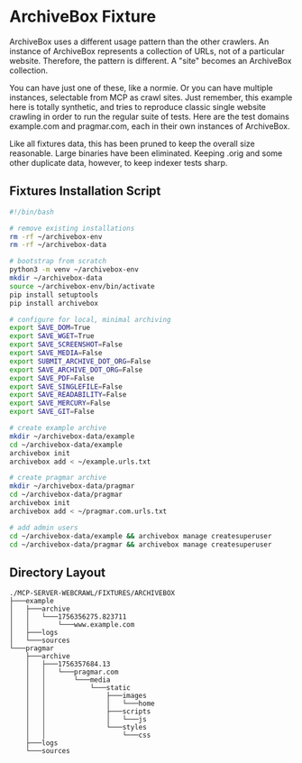 # ArchiveBox Fixture

ArchiveBox uses a different usage pattern than the other crawlers. An instance of ArchiveBox represents a collection of URLs, not of a particular website. Therefore, the pattern is different. A "site" becomes an ArchiveBox collection.

You can have just one of these, like a normie. Or you can have multiple instances, selectable from MCP as crawl sites. Just remember, this example here is totally synthetic, and tries to reproduce classic single website crawling in order to run the regular suite of tests. Here are the test domains example.com and pragmar.com, each in their own instances of ArchiveBox.

Like all fixtures data, this has been pruned to keep the overall size reasonable. Large binaries have been eliminated. Keeping .orig and some other duplicate data, however, to keep indexer tests sharp.

## Fixtures Installation Script

```bash
#!/bin/bash

# remove existing installations
rm -rf ~/archivebox-env
rm -rf ~/archivebox-data

# bootstrap from scratch
python3 -m venv ~/archivebox-env
mkdir ~/archivebox-data
source ~/archivebox-env/bin/activate
pip install setuptools
pip install archivebox

# configure for local, minimal archiving
export SAVE_DOM=True
export SAVE_WGET=True
export SAVE_SCREENSHOT=False
export SAVE_MEDIA=False
export SUBMIT_ARCHIVE_DOT_ORG=False
export SAVE_ARCHIVE_DOT_ORG=False
export SAVE_PDF=False
export SAVE_SINGLEFILE=False
export SAVE_READABILITY=False
export SAVE_MERCURY=False
export SAVE_GIT=False

# create example archive
mkdir ~/archivebox-data/example
cd ~/archivebox-data/example
archivebox init
archivebox add < ~/example.urls.txt

# create pragmar archive
mkdir ~/archivebox-data/pragmar
cd ~/archivebox-data/pragmar
archivebox init
archivebox add < ~/pragmar.com.urls.txt

# add admin users
cd ~/archivebox-data/example && archivebox manage createsuperuser
cd ~/archivebox-data/pragmar && archivebox manage createsuperuser
```

## Directory Layout

```
./MCP-SERVER-WEBCRAWL/FIXTURES/ARCHIVEBOX
├───example
│   ├───archive
│   │   └───1756356275.823711
│   │       └───www.example.com
│   ├───logs
│   └───sources
└───pragmar
    ├───archive
    │   ├───1756357684.13
    │   │   └───pragmar.com
    │   │       └───media
    │   │           └───static
    │   │               ├───images
    │   │               │   └───home
    │   │               ├───scripts
    │   │               │   └───js
    │   │               └───styles
    │   │                   └───css
    ├───logs
    └───sources
```
